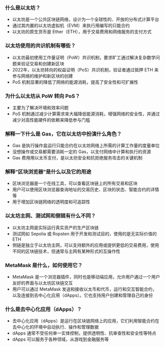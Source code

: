 ### 什么是以太坊？

- 以太坊是一个公共区块链网络，设计为一个全球性的、开放的分布式计算平台
- 通过其内置的以太坊虚拟机（EVM）来执行用编写的只能合约
- 以太坊的原生货币是 Ether（ETH），用于交易费用和网络服务的支付方式

### 以太坊使用的共识机制有哪些？

- 以太坊最初使用工作量证明（PoW）共识机制，要求旷工通过解决复杂数学问题来验证交易和创建新区块
- 2022年，以太坊转向的权益证明（PoS）共识机制，验证者通过抵押 ETH 来参与网络的维护和新区块的创建
- PoS 机制显著的降低了网络的能源消耗，提高了安全性和可扩展性

### 为什么以太坊从 PoW 转向 PoS？

- 主要为了解决环境和效率问题
- PoS 机制通过减少计算需求来大福降低能源消耗，增强网络的安全性，并通过减少对高性能硬件的依赖来降低参与门槛

### 解释一下什么是 Gas，它在以太坊中扮演什么角色？

- Gas 是执行操作盒运行只能合约在以太坊网络上所需的计算工作量的度量单位
- 没想操作或交易都需要消耗一定的 Gas，以支付网络中计算和执行的资源
- Gas 费用用以太币支付，是以太坊安全和抗拒绝服务攻击的关键机制

### 解释“区块浏览器”是什么以及它的用途

- 区块浏览器是一个在线工具，可以查看区块链上的所有交易和区块
- 用户可以使用区块浏览器查询地址的交易历史、区块的状态、智能合约的详情等
- 用于增加区块链网络的透明度和可追踪性

### 以太坊主网、测试网和侧链有什么不同？

- 以太坊主网是实际运行真实资产的生产区块链
- 测试网如 Sepolia 或 Ropsten 用于开发和测试目的，使用的是无实际价值的 ETH
- 侧链是独立于以太坊主网，可以支持额外的应用或提供更低的交易费用，使用不同的区块链技术，但通常与主网有某种形式的互操作性

### MetaMask 是什么，如何使用它？

- MetaMask 是一个浏览器插件，同时也是移动端应用，允许用户通过一个用户友好的界面与以太坊区块链交互
- 用户可以通过 MetaMask 发送和接收以太币和代币，运行和交互智能合约，以及连接到去中心化应用（dApps）。它也支持用户创建和管理自己的身份

### 什么是去中心化应用（dApps）？

- 去中心化应用（dApps）是运行在区块链网络上的应用，它们利用智能合约在去中心化的环境中自动执行、操作和管理数据
- dApps 通常不受任何单一实体控制，提供透明性、抗审查性和安全性等特点
- dApps 可以服务于各种领域，从游戏到金融服务等
